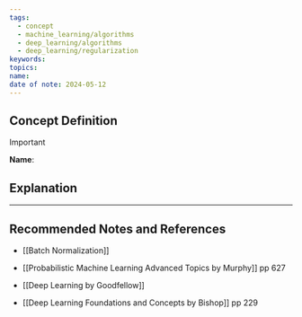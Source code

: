```yaml
---
tags:
  - concept
  - machine_learning/algorithms
  - deep_learning/algorithms
  - deep_learning/regularization
keywords: 
topics: 
name: 
date of note: 2024-05-12
---
```


## Concept Definition

>[!important]
>**Name**: 



## Explanation





-----------
##  Recommended Notes and References

- [[Batch Normalization]]

- [[Probabilistic Machine Learning Advanced Topics by Murphy]] pp 627
- [[Deep Learning by Goodfellow]]
- [[Deep Learning Foundations and Concepts by Bishop]] pp 229